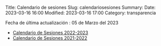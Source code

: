 Title: Calendario  de sesiones
Slug: calendariosesiones
Summary:
Date: 2023-03-16 16:00
Modified: 2023-03-16 17:00
Category: transparencia

Fecha de última actualización : 05 de Marzo del 2023

* [Calendario de Sesiones 2022-2023](calendario-sesiones-ordinarias-23.pdf)
* [Calendario de Sesiones 2021-2022](calendario-sesiones-cpc-2021-2022.pdf)

<object data="calendario-sesiones-ordinarias-23.pdf" type="application/pdf" width="100%" height="600"></object>